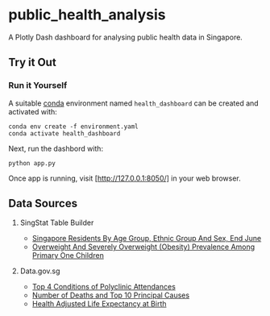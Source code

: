 # public_health_analysis

 A Plotly Dash dashboard for analysing public health data in Singapore.

## Try it Out

### Run it Yourself

A suitable [conda](https://conda.io/) environment named `health_dashboard` can be created
and activated with:

```{shell}
conda env create -f environment.yaml
conda activate health_dashboard
```

Next, run the dashbord with:

```{shell}
python app.py
```

Once app is running, visit [http://127.0.0.1:8050/] in your web browser.

## Data Sources

1. SingStat Table Builder
    - [Singapore Residents By Age Group, Ethnic Group And Sex, End June](https://tablebuilder.singstat.gov.sg/table/TS/M810011)
    - [Overweight And Severely Overweight (Obesity) Prevalence Among Primary One Children](https://tablebuilder.singstat.gov.sg/table/TS/M870381)

2. Data.gov.sg
    - [Top 4 Conditions of Polyclinic Attendances](https://data.gov.sg/dataset/top-4-conditions-of-polyclinic-attendances)
    - [Number of Deaths and Top 10 Principal Causes](https://data.gov.sg/dataset/principal-causes-of-death)
    - [Health Adjusted Life Expectancy at Birth](https://data.gov.sg/dataset/health-adjusted-life-expectancy)
